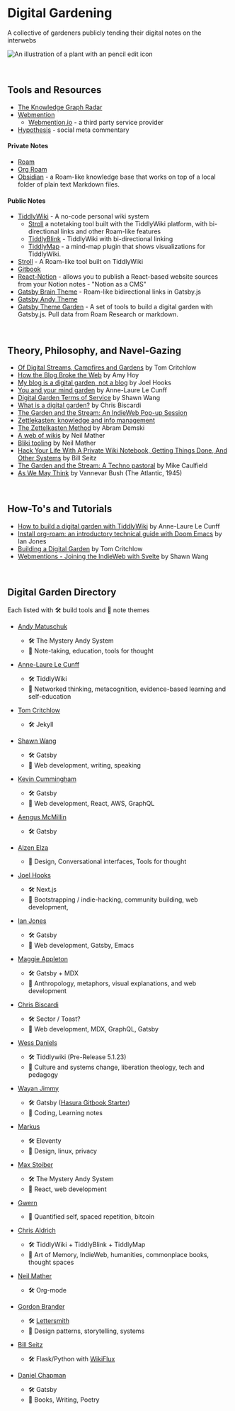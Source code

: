 
# Digital Gardening

A collective of gardeners publicly tending their digital notes on the interwebs

![An illustration of a plant with an pencil edit icon](https://res.cloudinary.com/dg3gyk0gu/image/upload/c_scale,w_850/v1590401937/maggieappleton.com/notes/garden-history/garden-wide.png)

<br />

## Tools and Resources

  - [The Knowledge Graph Radar](https://github.com/brettkromkamp/knowledge-graph-radar)
  - [Webmention](https://indieweb.org/Webmention)
    - [Webmention.io](https://webmention.io/) - a third party service provider
  - [Hypothesis](https://web.hypothes.is/) - social meta commentary

 #### Private Notes
  - [Roam](https://roamresearch.com/)
  - [Org Roam](https://org-roam.readthedocs.io/en/develop/installation/)
  - [Obsidian](https://obsidian.md/) -  a Roam-like knowledge base that works on top of a local folder of plain text Markdown files.
  
  #### Public Notes
  - [TiddlyWiki](https://tiddlywiki.com/) - A no-code personal wiki system
    - [Stroll](https://giffmex.org/stroll/stroll.html) a notetaking tool built with the TiddlyWiki platform, with bi-directional links and other Roam-like features
    - [TiddlyBlink](https://giffmex.org/gifts/tiddlyblink.html) - TiddlyWiki with bi-directional linking
    - [TiddlyMap](http://tiddlymap.org/) - a mind-map plugin that shows visualizations for TiddlyWiki.
  - [Stroll](https://giffmex.org/stroll/stroll.html) - A Roam-like tool built on TiddlyWiki
  - [Gitbook](https://www.gitbook.com/)
  - [React-Notion](https://github.com/splitbee/react-notion/) - allows you to publish a React-based website sources from your Notion notes - "Notion as a CMS"
  - [Gatsby Brain Theme](https://github.com/aengusmcmillin/gatsby-theme-brain) - Roam-like bidirectional links in Gatsby.js
  - [Gatsby Andy Theme](https://github.com/aravindballa/gatsby-theme-andy)
  - [Gatsby Theme Garden](https://github.com/mathieudutour/gatsby-digital-garden/) - A set of tools to build a digital garden with Gatsby.js. Pull data from Roam Research or markdown.
  
<br />

## Theory, Philosophy, and Navel-Gazing

- [Of Digital Streams, Campfires and Gardens](https://tomcritchlow.com/2018/10/10/of-gardens-and-wikis/) by Tom Critchlow
- [How the Blog Broke the Web](https://stackingthebricks.com/how-blogs-broke-the-web/) by Amy Hoy
- [My blog is a digital garden, not a blog](https://joelhooks.com/digital-garden) by Joel Hooks
- [You and your mind garden](https://nesslabs.com/mind-garden) by Anne-Laure Le Cunff
- [Digital Garden Terms of Service](https://www.swyx.io/writing/digital-garden-tos/) by Shawn Wang
- [What is a digital garden?](https://www.christopherbiscardi.com/garden) by Chris Biscardi
- [The Garden and the Stream: An IndieWeb Pop-up Session](https://indieweb.org/2020/Pop-ups/GardenAndStream)
- [Zettlekasten: knowledge and info management](https://zettelkasten.de/)
- [The Zettelkasten Method](https://www.lesswrong.com/posts/NfdHG6oHBJ8Qxc26s/the-zettelkasten-method-1) by Abram Demski
- [A web of wikis](https://doubleloop.net/2020/05/16/a-web-of-wikis/) by Neil Mather 
- [Bliki tooling](https://doubleloop.net/2020/05/02/bliki-tooling/) by Neil Mather
- [Hack Your Life With A Private Wiki Notebook, Getting Things Done, And Other Systems](http://webseitz.fluxent.com/wiki/HackYourLifeWithAPrivateWikiNotebookGettingThingsDoneAndOtherSystems) by Bill Seitz
- [The Garden and the Stream: A Techno pastoral](https://hapgood.us/2015/10/17/the-garden-and-the-stream-a-technopastoral/) by Mike Caulfield
- [As We May Think](https://www.theatlantic.com/magazine/archive/1945/07/as-we-may-think/303881/) by Vannevar Bush (The Atlantic, 1945)

<br />

## How-To's and Tutorials

- [How to build a digital garden with TiddlyWiki](https://nesslabs.com/digital-garden-tiddlywiki) by Anne-Laure Le Cunff
- [Install org-roam: an introductory technical guide with Doom Emacs](https://www.ianjones.us/2020-05-05-doom-emacs/) by Ian Jones
- [Building a Digital Garden](https://tomcritchlow.com/2019/02/17/building-digital-garden/) by Tom Critchlow
- [Webmentions - Joining the IndieWeb with Svelte](https://www.swyx.io/writing/clientside-webmentions) by Shawn Wang

<br />

## Digital Garden Directory

Each listed with 🛠 build tools and 🌿 note themes

- [Andy Matuschuk](https://notes.andymatuschak.org/)
  - 🛠 The Mystery Andy System
  - 🌿 Note-taking, education, tools for thought

- [Anne-Laure Le Cunff](https://www.mentalnodes.com/)
  - 🛠 TiddlyWiki
  - 🌿 Networked thinking, metacognition, evidence-based learning and self-education
  
- [Tom Critchlow](https://tomcritchlow.com/)
  - 🛠 Jekyll
  
- [Shawn Wang](https://www.swyx.io/writing)
  - 🛠 Gatsby 
  - 🌿 Web development, writing, speaking

- [Kevin Cummingham](https://kevincunningham.co.uk)
  - 🛠 Gatsby
  - 🌿 Web development, React, AWS, GraphQL
  
- [Aengus McMillin](https://aengusmcmillin.com/brain)
  - 🛠 Gatsby

- [Alzen Elza](https://notes.azlen.me/g3tibyfv/)
  - 🌿 Design, Conversational interfaces, Tools for thought
  
- [Joel Hooks](https://joelhooks.com/)
  - 🛠 Next.js
  - 🌿 Bootstrapping / indie-hacking, community building, web development, 
  
- [Ian Jones](https://ianjones.us/notes)
  - 🛠 Gatsby
  - 🌿 Web development, Gatsby, Emacs

- [Maggie Appleton](http://maggieappleton.com/)
  - 🛠 Gatsby + MDX
  - 🌿 Anthropology, metaphors, visual explanations, and web development
  
- [Chris Biscardi](https://www.christopherbiscardi.com/garden)
  - 🛠 Sector / Toast?
  - 🌿 Web development, MDX, GraphQL, Gatsby

- [Wess Daniels](https://nurselog.online)
  - 🛠 Tiddlywiki (Pre-Release 5.1.23)
  - 🌿 Culture and systems change, liberation theology, tech and pedagogy 
  
- [Wayan Jimmy](https://notebook.wayanjimmy.xyz)
  - 🛠 Gatsby ([Hasura Gitbook Starter](https://github.com/hasura/gatsby-gitbook-starter))
  - 🌿 Coding, Learning notes
  
- [Markus](https://re1.dev/wiki/)
  - 🛠 Eleventy
  - 🌿 Design, linux, privacy
  
- [Max Stoiber](https://notes.mxstbr.com/About_these_notes)
  - 🛠 The Mystery Andy System
  - 🌿 React, web development

- [Gwern](https://www.gwern.net/)
  - 🌿 Quantified self, spaced repetition, bitcoin
  
- [Chris Aldrich](https://tw.boffosocko.com)
  - 🛠 TiddlyWiki + TiddlyBlink + TiddlyMap
  - 🌿 Art of Memory, IndieWeb, humanities, commonplace books, thought spaces

- [Neil Mather](https://commonplace.doubleloop.net)
  - 🛠 Org-mode
  
- [Gordon Brander](http://gordonbrander.com/pattern/)
  - 🛠 [Lettersmith](https://github.com/gordonbrander/lettersmith_py)
  - 🌿 Design patterns, storytelling, systems

- [Bill Seitz](http://webseitz.fluxent.com/wiki/)
  - 🛠 Flask/Python with [WikiFlux](http://webseitz.fluxent.com/wiki/WikiFlux)
  
- [Daniel Chapman](https://www.dschapman.com/notes)
  - 🛠 Gatsby
  - 🌿 Books, Writing, Poetry
